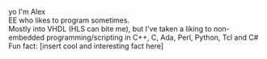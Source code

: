 yo I'm Alex <br />
EE who likes to program sometimes. <br />
Mostly into VHDL (HLS can bite me), but I've taken a liking to non-embedded programming/scripting in C++, C, Ada, Perl, Python, Tcl and C# <br />
Fun fact: [insert cool and interesting fact here]

